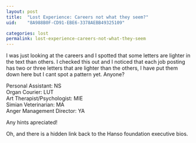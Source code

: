 ```yaml
---
layout: post
title:  "Lost Experience: Careers not what they seem?"
uid:	"8A988B0F-CD91-EBE6-3378AEBB49325109"

categories: lost
permalink: lost-experience-careers-not-what-they-seem
---
```

I was just looking at the careers and I spotted that some letters are lighter in the text than others. I checked this out and I noticed that each job posting has two or three letters that are lighter than the others, I have put them down here but I cant spot a pattern yet. Anyone?


Personal Assistant: NS<br/>
Organ Courier: LUT<br/>
Art Therapist/Psychologist: MIE<br/>
Simian Veterinarian: MA<br/>
Anger Management Director: YA<br/>

Any hints apreciated!

Oh, and there is a hidden link back to the Hanso foundation executive bios.